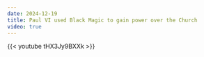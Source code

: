 ```yaml
---
date: 2024-12-19
title: Paul VI used Black Magic to gain power over the Church
video: true
---
```



{{< youtube tHX3Jy9BXXk >}}
